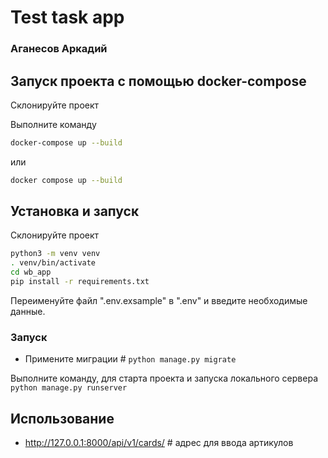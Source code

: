 # Test task app
### Аганесов Аркадий

## Запуск проекта с помощью **docker-compose**
Склонируйте проект

Выполните команду 
```bash
docker-compose up --build
```
или
```bash
docker compose up --build
```

## Установка и запуск
Склонируйте проект
```bash
python3 -m venv venv
. venv/bin/activate
cd wb_app
pip install -r requirements.txt
```
Переименуйте файл ".env.exsample" в ".env" и введите необходимые данные.

### Запуск
* Примените миграции # ```python manage.py migrate```

Выполните команду, для старта проекта и запуска локального сервера
```python manage.py runserver```

## Использование
* http://127.0.0.1:8000/api/v1/cards/ # адрес для ввода артикулов
